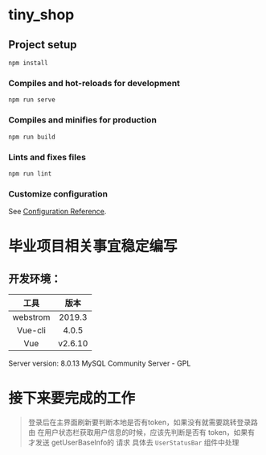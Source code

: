 # tiny_shop

## Project setup
```
npm install
```

### Compiles and hot-reloads for development
```
npm run serve
```

### Compiles and minifies for production
```
npm run build
```

### Lints and fixes files
```
npm run lint
```

### Customize configuration
See [Configuration Reference](https://cli.vuejs.org/config/).

# 毕业项目相关事宜稳定编写
## 开发环境：

|      工具      |  版本 |
|:-----------:|:-----------:|
|   webstrom    |   2019.3  |
|   Vue-cli     |  4.0.5    |
|  Vue          |   v2.6.10 |

Server version: 8.0.13 MySQL Community Server - GPL

# 接下来要完成的工作
> 登录后在主界面刷新要判断本地是否有token，如果没有就需要跳转登录路由
> 在用户状态栏获取用户信息的时候，应该先判断是否有 token，如果有才发送
> getUserBaseInfo的 请求
>具体去 `UserStatusBar` 组件中处理
